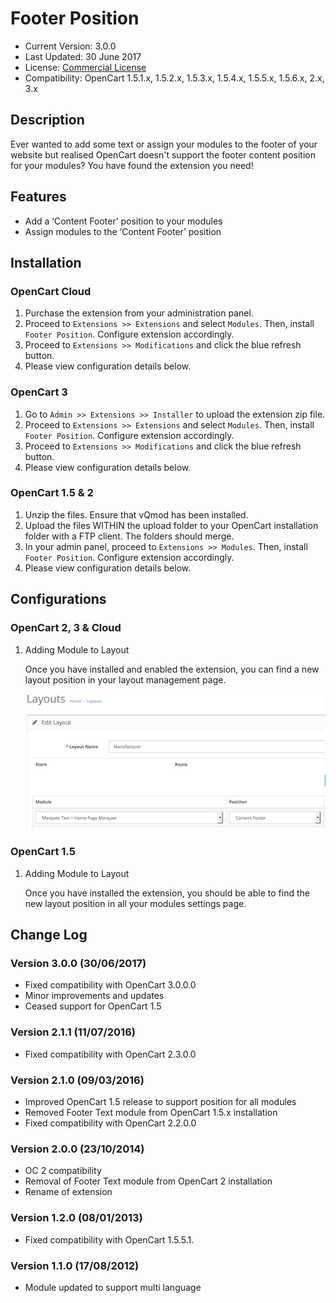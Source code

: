 # Footer Position

* Current Version: 3.0.0
* Last Updated: 30 June 2017
* License: [Commercial License][1]
* Compatibility: OpenCart 1.5.1.x, 1.5.2.x, 1.5.3.x, 1.5.4.x, 1.5.5.x, 1.5.6.x, 2.x, 3.x


[1]: https://www.marketinsg.com/usage-license

## Description

Ever wanted to add some text or assign your modules to the footer of your website but realised OpenCart doesn't support the footer content position for your modules? You have found the extension you need!

## Features

* Add a ‘Content Footer’ position to your modules
* Assign modules to the ‘Content Footer’ position

## Installation

### OpenCart Cloud

1. Purchase the extension from your administration panel.
2. Proceed to `Extensions >> Extensions` and select `Modules`. Then, install `Footer Position`. Configure extension accordingly.
3. Proceed to `Extensions >> Modifications` and click the blue refresh button.
4. Please view configuration details below.

### OpenCart 3

1. Go to `Admin >> Extensions >> Installer` to upload the extension zip file.
2. Proceed to `Extensions >> Extensions` and select `Modules`. Then, install `Footer Position`. Configure extension accordingly.
3. Proceed to `Extensions >> Modifications` and click the blue refresh button.
4. Please view configuration details below.

### OpenCart 1.5 & 2

1. Unzip the files. Ensure that vQmod has been installed.
2. Upload the files WITHIN the upload folder to your OpenCart installation folder with a FTP client. The folders should merge.
3. In your admin panel, proceed to `Extensions >> Modules`. Then, install `Footer Position`. Configure extension accordingly.
4. Please view configuration details below.

## Configurations

### OpenCart 2, 3 & Cloud

1. Adding Module to Layout

	Once you have installed and enabled the extension, you can find a new layout position in your layout management page.

	![Screenshot](images/footer_position/image-1.png)

### OpenCart 1.5

1. Adding Module to Layout

	Once you have installed the extension, you should be able to find the new layout position in all your modules settings page.

## Change Log

### Version 3.0.0 (30/06/2017)
* Fixed compatibility with OpenCart 3.0.0.0
* Minor improvements and updates
* Ceased support for OpenCart 1.5
### Version 2.1.1 (11/07/2016)
* Fixed compatibility with OpenCart 2.3.0.0
### Version 2.1.0 (09/03/2016)
* Improved OpenCart 1.5 release to support position for all modules
* Removed Footer Text module from OpenCart 1.5.x installation
* Fixed compatibility with OpenCart 2.2.0.0
### Version 2.0.0 (23/10/2014)
* OC 2 compatibility
* Removal of Footer Text module from OpenCart 2 installation
* Rename of extension
### Version 1.2.0 (08/01/2013)
* Fixed compatibility with OpenCart 1.5.5.1.
### Version 1.1.0 (17/08/2012)
* Module updated to support multi language 